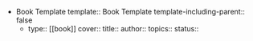 - Book Template
  template:: Book Template
  template-including-parent:: false
	- type:: [[book]] 
	  cover::
	  title::
	  author::
	  topics::
	  status::